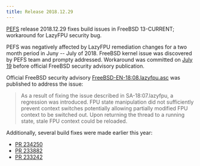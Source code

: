 ```yaml
---
title: Release 2018.12.29
---
```


[PEFS](http://pefs.io/) release 2018.12.29 fixes build issues in FreeBSD 13-CURRENT; workaround for LazyFPU security bug.


PEFS was negatively affected by LazyFPU remediation changes for a two month period in Juny -- July of 2018.
FreeBSD kernel issue was discovered by PEFS team and prompty addressed.
Workaround was committed on [July 19](https://github.com/glk/pefs/commit/ab0155960d66aee95dff0c1cf611a6987034dc65)
before official FreeBSD security advisory publication.

Official FreeBSD security advisory [FreeBSD-EN-18:08.lazyfpu.asc](https://www.freebsd.org/security/advisories/FreeBSD-EN-18:08.lazyfpu.asc)
was published to address the issue:
> As a result of fixing the issue described in SA-18:07.lazyfpu, a regression
> was introduced.  FPU state manipulation did not sufficiently prevent context
> switches potentially allowing partially modified FPU context to be switched
> out.  Upon returning the thread to a running state, stale FPU context could
> be reloaded.

Additionally, several build fixes were made earlier this year:
- [PR 234250](https://bugs.freebsd.org/bugzilla/show_bug.cgi?id=234250)
- [PR 233882](https://bugs.freebsd.org/bugzilla/show_bug.cgi?id=233882)
- [PR 233242](https://bugs.freebsd.org/bugzilla/show_bug.cgi?id=233242)
